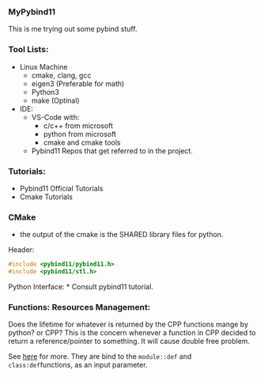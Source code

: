 ### MyPybind11
This is me trying out some pybind stuff. 

### Tool Lists: 
* Linux Machine
	* cmake, clang, gcc
	* eigen3 (Preferable for math)
	* Python3
	* make (Optinal)
* IDE: 
	* VS-Code with: 
		* c/c++ from microsoft
		* python from microsoft
		* cmake and cmake tools
	* Pybind11 Repos that get referred to in the project. 

### Tutorials:
* Pybind11 Official Tutorials
* Cmake Tutorials

### CMake
* the output of the cmake is the SHARED library files for python. 

Header: 
```cpp
#include <pybind11/pybind11.h>
#include <pybind11/stl.h>


```

Python Interface: 
	* Consult pybind11 tutorial. 


### Functions: Resources Management: 

Does the lifetime for whatever is returned by the CPP functions mange by python? or CPP? This is the concern whenever a function in CPP decided to return a reference/pointer to something. It will cause double free problem. 

See [here](https://pybind11.readthedocs.io/en/stable/advanced/functions.html#return-value-policies) for more. They are bind to the `module::def` and `class:def`functions, as an input parameter. 



